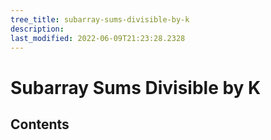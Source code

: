 ```yaml
---
tree_title: subarray-sums-divisible-by-k
description: 
last_modified: 2022-06-09T21:23:28.2328
---
```


# Subarray Sums Divisible by K

## Contents
